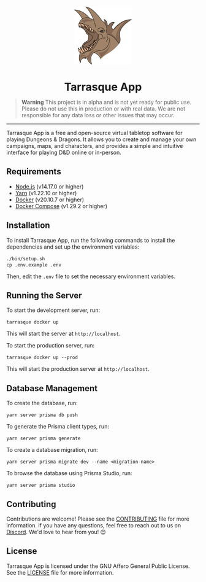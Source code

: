 <div align="center" style="margin-top: 1em;">
  <a href="https://tarrasque.app" target="_blank"><img src="packages/client/public/images/logo.svg" width="150" /></a>
  <h1 style="margin-bottom: 0;">Tarrasque App</h1>
</div>

> **Warning**
> This project is in alpha and is not yet ready for public use. Please do not use this in production or with real data. We are not responsible for any data loss or other issues that may occur.

---

Tarrasque App is a free and open-source virtual tabletop software for playing Dungeons & Dragons. It allows you to create and manage your own campaigns, maps, and characters, and provides a simple and intuitive interface for playing D&D online or in-person.

## Requirements

- [Node.js](https://nodejs.org/en/) (v14.17.0 or higher)
- [Yarn](https://yarnpkg.com/) (v1.22.10 or higher)
- [Docker](https://docs.docker.com/get-docker/) (v20.10.7 or higher)
- [Docker Compose](https://docs.docker.com/compose/) (v1.29.2 or higher)

## Installation

To install Tarrasque App, run the following commands to install the dependencies and set up the environment variables:

    ./bin/setup.sh
    cp .env.example .env

Then, edit the `.env` file to set the necessary environment variables.

## Running the Server

To start the development server, run:

    tarrasque docker up

This will start the server at `http://localhost`.

To start the production server, run:

    tarrasque docker up --prod

This will start the production server at `http://localhost`.

## Database Management

To create the database, run:

    yarn server prisma db push

To generate the Prisma client types, run:

    yarn server prisma generate

To create a database migration, run:

    yarn server prisma migrate dev --name <migration-name>

To browse the database using Prisma Studio, run:

    yarn server prisma studio

## Contributing

Contributions are welcome! Please see the [CONTRIBUTING](CONTRIBUTING.md) file for more information. If you have any questions, feel free to reach out to us on [Discord](https://tarrasque.app/discord). We'd love to hear from you! 😊

## License

Tarrasque App is licensed under the GNU Affero General Public License. See the [LICENSE](LICENSE) file for more information.
